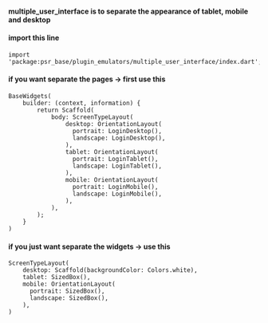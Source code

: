 #### multiple_user_interface is to separate the appearance of tablet, mobile and desktop

#### import this line
    import 'package:psr_base/plugin_emulators/multiple_user_interface/index.dart';

#### if you want separate the pages -> first use this
    BaseWidgets(
        builder: (context, information) {
            return Scaffold(
                body: ScreenTypeLayout(
                    desktop: OrientationLayout(
                      portrait: LoginDesktop(),
                      landscape: LoginDesktop(),
                    ),
                    tablet: OrientationLayout(
                      portrait: LoginTablet(),
                      landscape: LoginTablet(),
                    ),
                    mobile: OrientationLayout(
                      portrait: LoginMobile(),
                      landscape: LoginMobile(),
                    ),
                ),
            );
        }
    )

#### if you just want separate the widgets -> use this
    ScreenTypeLayout(
        desktop: Scaffold(backgroundColor: Colors.white),
        tablet: SizedBox(),
        mobile: OrientationLayout(
          portrait: SizedBox(),
          landscape: SizedBox(),
        ),
    )
